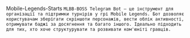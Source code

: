 Mobile-Legends-Starts
```MLBB-BOSS Telegram Bot – це інструмент для організації та підтримки турнірів у грі Mobile Legends. Бот дозволяє користувачам зберігати скріншоти персонажів, вести облік активності, отримувати баджі за досягнення та багато іншого. Ідеально підходить для тих, хто хоче структурувати та розвивати ком'юніті гравців.```
